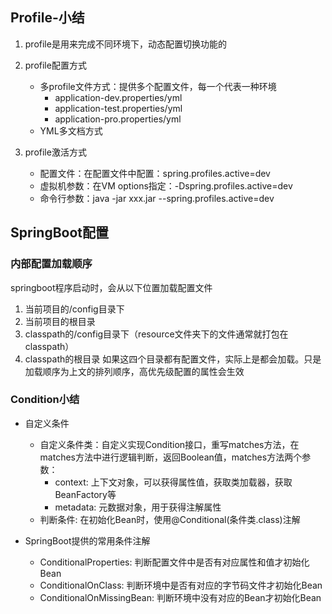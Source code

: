 ## Profile-小结

1. profile是用来完成不同环境下，动态配置切换功能的

2. profile配置方式
    - 多profile文件方式：提供多个配置文件，每一个代表一种环境
        - application-dev.properties/yml
        - application-test.properties/yml
        - application-pro.properties/yml
    - YML多文档方式

3. profile激活方式
    - 配置文件：在配置文件中配置：spring.profiles.active=dev
    - 虚拟机参数：在VM options指定：-Dspring.profiles.active=dev
    - 命令行参数：java -jar xxx.jar --spring.profiles.active=dev

## SpringBoot配置

### 内部配置加载顺序

springboot程序启动时，会从以下位置加载配置文件

1. 当前项目的/config目录下
2. 当前项目的根目录
3. classpath的/config目录下（resource文件夹下的文件通常就打包在classpath）
4. classpath的根目录
   如果这四个目录都有配置文件，实际上是都会加载。只是加载顺序为上文的排列顺序，高优先级配置的属性会生效

### Condition小结

- 自定义条件
    * 自定义条件类：自定义实现Condition接口，重写matches方法，在matches方法中进行逻辑判断，返回Boolean值，matches方法两个参数：
        - context: 上下文对象，可以获得属性值，获取类加载器，获取BeanFactory等
        - metadata: 元数据对象，用于获得注解属性
    * 判断条件: 在初始化Bean时，使用@Conditional(条件类.class)注解

- SpringBoot提供的常用条件注解
    * ConditionalProperties: 判断配置文件中是否有对应属性和值才初始化Bean
    * ConditionalOnClass: 判断环境中是否有对应的字节码文件才初始化Bean
    * ConditionalOnMissingBean: 判断环境中没有对应的Bean才初始化Bean